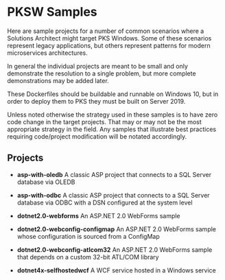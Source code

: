 # PKSW Samples

Here are sample projects for a number of common scenarios where a Solutions Architect might target PKS Windows. Some of these scenarios represent legacy applications, but others represent patterns for modern microservices architectures.

In general the individual projects are meant to be small and only demonstrate the resolution to a single problem, but more complete demonstrations may be added later.

These Dockerfiles should be buildable and runnable on Windows 10, but in order to deploy them to PKS they must be built on Server 2019.

Unless noted otherwise the strategy used in these samples is to have zero code change in the target projects. That may or may not be the most appropriate strategy in the field. Any samples that illustrate best practices requiring code/project modification will be notated accordingly.

## Projects

* **asp-with-oledb** A classic ASP project that connects to a SQL Server database via OLEDB

* **asp-with-odbc** A classic ASP project that connects to a SQL Server database via ODBC with a DSN configured at the system level

* **dotnet2.0-webforms** An ASP.NET 2.0 WebForms sample

* **dotnet2.0-webconfig-configmap** An ASP.NET 2.0 WebForms sample whose configuration is sourced from a ConfigMap

* **dotnet2.0-webconfig-atlcom32** An ASP.NET 2.0 WebForms sample that depends on a custom 32-bit ATL/COM library

* **dotnet4x-selfhostedwcf** A WCF service hosted in a Windows service